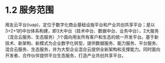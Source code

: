 # 1.2 服务范围

用友云平台(iuap)，定位于数字化商业基础设施平台和产业共创共享平台；是以3+2+1的中台体系构建，即3大中台（技术中台、数据中台、业务中台），2大服务（混合云服务、生态服务）,1个面向用友所有客户和生态的统一开发平台。基于新技术、新架构、新模式为企业数字化转型，提供数据服务、能力服务、平台服务、混合云服务、生态服务，并为大型企业混合云提供全新架构和支撑能力。同时面向开发者、合作伙伴提供平台生态服务，打造产业共创共享平台。